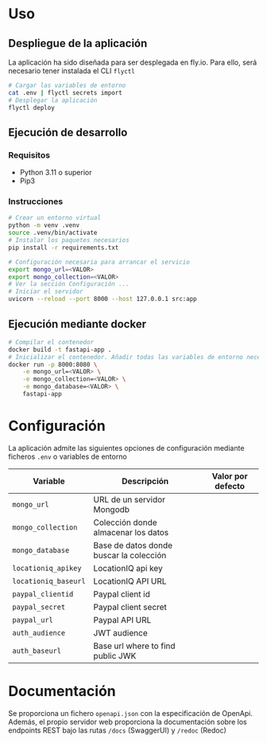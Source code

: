 # Uso

## Despliegue de la aplicación

La aplicación ha sido diseñada para ser desplegada en fly.io. Para ello, será
necesario tener instalada el CLI `flyctl`

```sh
# Cargar las variables de entorno
cat .env | flyctl secrets import
# Desplegar la aplicación
flyctl deploy
```

## Ejecución de desarrollo

### Requisitos

- Python 3.11 o superior
- Pip3

### Instrucciones

```sh
# Crear un entorno virtual
python -m venv .venv
source .venv/bin/activate
# Instalar los paquetes necesarios
pip install -r requirements.txt

# Configuración necesaria para arrancar el servicio
export mongo_url=<VALOR>
export mongo_collection=<VALOR>
# Ver la sección Configuración ...
# Iniciar el servidor
uvicorn --reload --port 8000 --host 127.0.0.1 src:app
```

## Ejecución mediante docker

```sh
# Compilar el contenedor
docker build -t fastapi-app .
# Inicializar el contenedor. Añadir todas las variables de entorno necesarias
docker run -p 8000:8080 \
    -e mongo_url=<VALOR> \
    -e mongo_collection=<VALOR> \
    -e mongo_database=<VALOR> \
    fastapi-app
```

# Configuración

La aplicación admite las siguientes opciones de configuración mediante ficheros
`.env` o variables de entorno

| Variable             | Descripción                             | Valor por defecto |
| -------------------- | --------------------------------------- | ----------------- |
| `mongo_url`          | URL de un servidor Mongodb              |                   |
| `mongo_collection`   | Colección donde almacenar los datos     |                   |
| `mongo_database`     | Base de datos donde buscar la colección |                   |
| `locationiq_apikey`  | LocationIQ api key                      |                   |
| `locationiq_baseurl` | LocationIQ API URL                      |                   |
| `paypal_clientid`    | Paypal client id                        |                   |
| `paypal_secret`      | Paypal client secret                    |                   |
| `paypal_url`         | Paypal API URL                          |                   |
| `auth_audience`      | JWT audience                            |                   |
| `auth_baseurl`       | Base url where to find public JWK       |                   |

# Documentación

Se proporciona un fichero `openapi.json` con la especificación de OpenApi.
Además, el propio servidor web proporciona la documentación sobre los endpoints
REST bajo las rutas `/docs` (SwaggerUI) y `/redoc` (Redoc)
